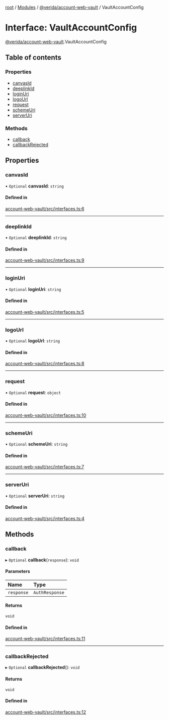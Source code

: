 [root](../README.md) / [Modules](../modules.md) / [@verida/account-web-vault](../modules/verida_account_web_vault.md) / VaultAccountConfig

# Interface: VaultAccountConfig

[@verida/account-web-vault](../modules/verida_account_web_vault.md).VaultAccountConfig

## Table of contents

### Properties

- [canvasId](verida_account_web_vault.VaultAccountConfig.md#canvasid)
- [deeplinkId](verida_account_web_vault.VaultAccountConfig.md#deeplinkid)
- [loginUri](verida_account_web_vault.VaultAccountConfig.md#loginuri)
- [logoUrl](verida_account_web_vault.VaultAccountConfig.md#logourl)
- [request](verida_account_web_vault.VaultAccountConfig.md#request)
- [schemeUri](verida_account_web_vault.VaultAccountConfig.md#schemeuri)
- [serverUri](verida_account_web_vault.VaultAccountConfig.md#serveruri)

### Methods

- [callback](verida_account_web_vault.VaultAccountConfig.md#callback)
- [callbackRejected](verida_account_web_vault.VaultAccountConfig.md#callbackrejected)

## Properties

### canvasId

• `Optional` **canvasId**: `string`

#### Defined in

[account-web-vault/src/interfaces.ts:6](https://github.com/verida/verida-js/blob/7bffc4e/packages/account-web-vault/src/interfaces.ts#L6)

___

### deeplinkId

• `Optional` **deeplinkId**: `string`

#### Defined in

[account-web-vault/src/interfaces.ts:9](https://github.com/verida/verida-js/blob/7bffc4e/packages/account-web-vault/src/interfaces.ts#L9)

___

### loginUri

• `Optional` **loginUri**: `string`

#### Defined in

[account-web-vault/src/interfaces.ts:5](https://github.com/verida/verida-js/blob/7bffc4e/packages/account-web-vault/src/interfaces.ts#L5)

___

### logoUrl

• `Optional` **logoUrl**: `string`

#### Defined in

[account-web-vault/src/interfaces.ts:8](https://github.com/verida/verida-js/blob/7bffc4e/packages/account-web-vault/src/interfaces.ts#L8)

___

### request

• `Optional` **request**: `object`

#### Defined in

[account-web-vault/src/interfaces.ts:10](https://github.com/verida/verida-js/blob/7bffc4e/packages/account-web-vault/src/interfaces.ts#L10)

___

### schemeUri

• `Optional` **schemeUri**: `string`

#### Defined in

[account-web-vault/src/interfaces.ts:7](https://github.com/verida/verida-js/blob/7bffc4e/packages/account-web-vault/src/interfaces.ts#L7)

___

### serverUri

• `Optional` **serverUri**: `string`

#### Defined in

[account-web-vault/src/interfaces.ts:4](https://github.com/verida/verida-js/blob/7bffc4e/packages/account-web-vault/src/interfaces.ts#L4)

## Methods

### callback

▸ `Optional` **callback**(`response`): `void`

#### Parameters

| Name | Type |
| :------ | :------ |
| `response` | `AuthResponse` |

#### Returns

`void`

#### Defined in

[account-web-vault/src/interfaces.ts:11](https://github.com/verida/verida-js/blob/7bffc4e/packages/account-web-vault/src/interfaces.ts#L11)

___

### callbackRejected

▸ `Optional` **callbackRejected**(): `void`

#### Returns

`void`

#### Defined in

[account-web-vault/src/interfaces.ts:12](https://github.com/verida/verida-js/blob/7bffc4e/packages/account-web-vault/src/interfaces.ts#L12)
